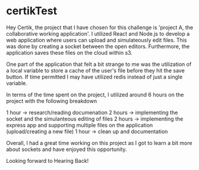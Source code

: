 # certikTest

Hey Certik, the project that I have chosen for this challenge is 'project A, the collaborative working application'. I utilized React and Node.js to develop a web application where users can upload and simulateously edit files. This was done by creating a socket between the open editors. Furthermore, the application saves these files on the cloud within s3. 

One part of the application that felt a bit strange to me was the utilization of a local variable to store a cache of the user's file before they hit the save button. If time permitted I may have utilized redis instead of just a single variable. 

In terms of the time spent on the project, I utilized around 6 hours on the project with the following breakdown

1 hour -> research/reading documenation
2 hours -> implementing the socket and the simulanteous editing of files
2 hours -> implementing the express app and supporting multiple files on the application (upload/creating a new file)
1 hour -> clean up and documentation

Overall, I had a great time working on this project as I got to learn a bit more about sockets and have enjoyed this opportunity.

Looking forward to Hearing Back!

